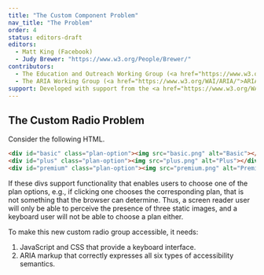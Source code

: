 ```yaml
---
title: "The Custom Component Problem"
nav_title: "The Problem"
order: 4
status: editors-draft
editors:
  - Matt King (Facebook)
  - Judy Brewer: "https://www.w3.org/People/Brewer/"
contributors:
  - The Education and Outreach Working Group (<a href="https://www.w3.org/WAI/EO/">EOWG</a>)
  - The ARIA Working Group (<a href="https://www.w3.org/WAI/ARIA/">ARIA</a>)
support: Developed with support from the <a href="https://www.w3.org/WAI/WCAGTA/">U.S. Access Board, WCAG TA Project, Task 2</a>.
---
```


## The Custom Radio Problem

Consider the following HTML.

~~~ html
<div id="basic" class="plan-option"><img src="basic.png" alt="Basic"></div>
<div id="plus" class="plan-option"><img src="plus.png" alt="Plus"></div>
<div id="premium" class="plan-option"><img src="premium.png" alt="Premium"></div>
~~~

If these divs support functionality that enables users to choose one of the plan options, e.g., if clicking one chooses the corresponding plan, that is not something that the browser can determine. 
Thus, a screen reader user will only be able to perceive the presence of three static images, and a keyboard user will not be able to choose a plan either.

To make this new custom radio group accessible, it needs:

1. JavaScript and CSS that provide a keyboard interface.
2. ARIA markup that correctly expresses all six types of accessibility semantics.
